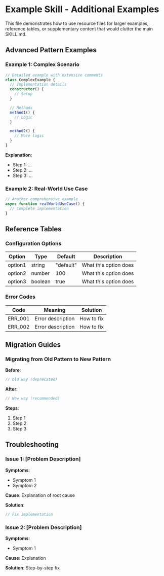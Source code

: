 # Example Skill - Additional Examples

This file demonstrates how to use resource files for larger examples, reference tables, or supplementary content that would clutter the main SKILL.md.

## Advanced Pattern Examples

### Example 1: Complex Scenario

```typescript
// Detailed example with extensive comments
class ComplexExample {
  // Implementation details
  constructor() {
    // Setup
  }

  // Methods
  method1() {
    // Logic
  }

  method2() {
    // More logic
  }
}
```

**Explanation**:
- Step 1: ...
- Step 2: ...
- Step 3: ...

### Example 2: Real-World Use Case

```typescript
// Another comprehensive example
async function realWorldUseCase() {
  // Complete implementation
}
```

## Reference Tables

### Configuration Options

| Option | Type | Default | Description |
|--------|------|---------|-------------|
| option1 | string | "default" | What this option does |
| option2 | number | 100 | What this option does |
| option3 | boolean | true | What this option does |

### Error Codes

| Code | Meaning | Solution |
|------|---------|----------|
| ERR_001 | Error description | How to fix |
| ERR_002 | Error description | How to fix |

## Migration Guides

### Migrating from Old Pattern to New Pattern

**Before**:
```typescript
// Old way (deprecated)
```

**After**:
```typescript
// New way (recommended)
```

**Steps**:
1. Step 1
2. Step 2
3. Step 3

## Troubleshooting

### Issue 1: [Problem Description]

**Symptoms**:
- Symptom 1
- Symptom 2

**Cause**:
Explanation of root cause

**Solution**:
```typescript
// Fix implementation
```

### Issue 2: [Problem Description]

**Symptoms**:
- Symptom 1

**Cause**:
Explanation

**Solution**:
Step-by-step fix
